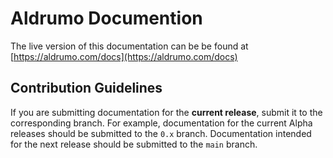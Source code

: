 # Aldrumo Documention

The live version of this documentation can be be found at [https://aldrumo.com/docs](https://aldrumo.com/docs)

## Contribution Guidelines

If you are submitting documentation for the **current release**, submit it to the corresponding branch. For example, documentation for the current Alpha releases should be submitted to the `0.x` branch. Documentation intended for the next release should be submitted to the `main` branch.
